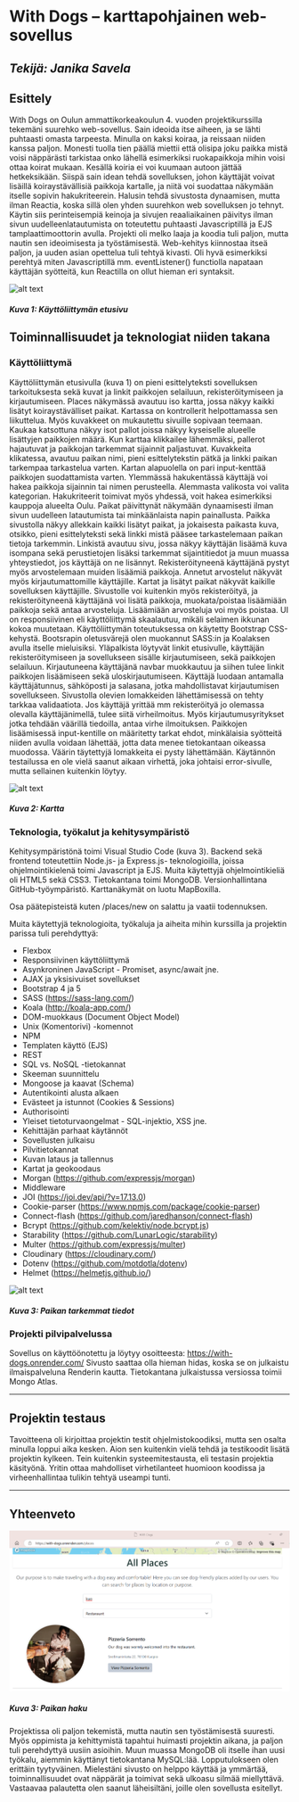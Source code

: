 # With Dogs – karttapohjainen web-sovellus

## _Tekijä: Janika Savela_

## Esittely

With Dogs on Oulun ammattikorkeakoulun 4. vuoden projektikurssilla tekemäni suurehko web-sovellus. Sain ideoida itse aiheen, ja se lähti puhtaasti omasta tarpeesta. Minulla on kaksi koiraa, ja reissaan niiden kanssa paljon. Monesti tuolla tien päällä miettii että olisipa joku paikka mistä voisi näppärästi tarkistaa onko lähellä esimerkiksi ruokapaikkoja mihin voisi ottaa koirat mukaan. Kesällä koiria ei voi kuumaan autoon jättää hetkeksikään. Siispä sain idean tehdä sovelluksen, johon käyttäjät voivat lisäillä koiraystävällisiä paikkoja kartalle, ja niitä voi suodattaa näkymään itselle sopivin hakukriteerein.
Halusin tehdä sivustosta dynaamisen, mutta ilman Reactia, koska sillä olen yhden suurehkon web sovelluksen jo tehnyt. Käytin siis perinteisempiä keinoja ja sivujen reaaliaikainen päivitys ilman sivun uudelleenlatautumista on toteutettu puhtaasti Javascriptillä ja EJS tamplaattimoottorin avulla. Projekti oli melko laaja ja koodia tuli paljon, mutta nautin sen ideoimisesta ja työstämisestä. Web-kehitys kiinnostaa itseä paljon, ja uuden asian opettelua tuli tehtyä kivasti. Oli hyvä esimerkiksi perehtyä miten Javascriptillä mm. eventListener() functiolla napataan käyttäjän syötteitä, kun Reactilla on ollut hieman eri syntaksit.

![alt text](image.png)

##### Kuva 1: Käyttöliittymän etusivu

## Toiminnallisuudet ja teknologiat niiden takana

### Käyttöliittymä

Käyttöliittymän etusivulla (kuva 1) on pieni esittelyteksti sovelluksen tarkoituksesta sekä kuvat ja linkit paikkojen selailuun, rekisteröitymiseen ja kirjautumiseen. Places näkymässä avautuu iso kartta, jossa näkyy kaikki lisätyt koiraystävälliset paikat. Kartassa on kontrollerit helpottamassa sen liikuttelua. Myös kuvakkeet on mukautettu sivuille sopivaan teemaan. Kaukaa katsottuna näkyy isot pallot joissa näkyy kyseiselle alueelle lisättyjen paikkojen määrä. Kun karttaa klikkailee lähemmäksi, pallerot hajautuvat ja paikkojan tarkemmat sijainnit paljastuvat. Kuvakkeita klikatessa, avautuu paikan nimi, pieni esittelytekstin pätkä ja linkki paikan tarkempaa tarkastelua varten.
Kartan alapuolella on pari input-kenttää paikkojen suodattamista varten. Ylemmässä hakukentässä käyttäjä voi hakea paikkoja sijainnin tai nimen perusteella. Alemmasta valikosta voi valita kategorian. Hakukriteerit toimivat myös yhdessä, voit hakea esimerkiksi kauppoja alueelta Oulu. Paikat päivittynät näkymään dynaamisesti ilman sivun uudelleen latautumista tai minkäänlaista napin painallusta.
Paikka sivustolla näkyy allekkain kaikki lisätyt paikat, ja jokaisesta paikasta kuva, otsikko, pieni esittelyteksti sekä linkki mistä pääsee tarkastelemaan paikan tietoja tarkemmin. Linkistä avautuu sivu, jossa näkyy käyttäjän lisäämä kuva isompana sekä perustietojen lisäksi tarkemmat sijaintitiedot ja muun muassa yhteystiedot, jos käyttäjä on ne lisännyt. Rekisteröityneenä käyttäjänä pystyt myös arvostelemaan muiden lisäämiä paikkoja. Annetut arvostelut näkyvät myös kirjautumattomille käyttäjille.
Kartat ja lisätyt paikat näkyvät kaikille sovelluksen käyttäjille. Sivustolle voi kuitenkin myös rekisteröityä, ja rekisteröityneenä käyttäjänä voi lisätä paikkoja, muokata/poistaa lisäämiään paikkoja sekä antaa arvosteluja. Lisäämiään arvosteluja voi myös poistaa.
UI on responsiivinen eli käyttöliittymä skaalautuu, mikäli selaimen ikkunan kokoa muutetaan. Käyttöliittymän toteutuksessa on käytetty Bootstrap CSS-kehystä. Bootsrapin oletusvärejä olen muokannut SASS:in ja Koalaksen avulla itselle mieluisiksi.
Yläpalkista löytyvät linkit etusivulle, käyttäjän rekisteröitymiseen ja sovellukseen sisälle kirjautumiseen, sekä paikkojen selailuun. Kirjautuneena käyttäjänä navbar muokkautuu ja siihen tulee linkit paikkojen lisäämiseen sekä uloskirjautumiseen. Käyttäjä luodaan antamalla käyttäjätunnus, sähköposti ja salasana, jotka mahdollistavat kirjautumisen sovellukseen. Sivustolla olevien lomakkeiden lähettämisessä on tehty tarkkaa validaatiota. Jos käyttäjä yrittää mm rekisteröityä jo olemassa olevalla käyttäjänimellä, tulee siitä virheilmoitus. Myös kirjautumusyritykset jotka tehdään väärillä tiedoilla, antaa virhe ilmoituksen. Paikkojen lisäämisessä input-kentille on määritetty tarkat ehdot, minkälaisia syötteitä niiden avulla voidaan lähettää, jotta data menee tietokantaan oikeassa muodossa. Väärin täytettyjä lomakkeita ei pysty lähettämään. Käytännön testailussa en ole vielä saanut aikaan virhettä, joka johtaisi error-sivulle, mutta sellainen kuitenkin löytyy.

![alt text](kuva1.png)

##### Kuva 2: Kartta

### Teknologia, työkalut ja kehitysympäristö

Kehitysympäristönä toimi Visual Studio Code (kuva 3). Backend sekä frontend toteutettiin Node.js- ja Express.js- teknologioilla, joissa ohjelmointikielenä toimi Javascript ja EJS. Muita käytettyjä ohjelmointikieliä oli HTML5 sekä CSS3. Tietokantana toimi MongoDB. Versionhallintana GitHub-työympäristö. Karttanäkymät on luotu MapBoxilla.

Osa päätepisteistä kuten /places/new on salattu ja vaatii todennuksen.

Muita käytettyjä teknologioita, työkaluja ja aiheita mihin kurssilla ja projektin parissa tuli perehdyttyä:

- Flexbox
- Responsiivinen käyttöliittymä
- Asynkroninen JavaScript - Promiset, async/await jne.
- AJAX ja yksisivuiset sovellukset
- Bootstrap 4 ja 5
- SASS (https://sass-lang.com/)
- Koala (http://koala-app.com/)
- DOM-muokkaus (Document Object Model)
- Unix (Komentorivi) -komennot
- NPM
- Templaten käyttö (EJS)
- REST
- SQL vs. NoSQL -tietokannat
- Skeeman suunnittelu
- Mongoose ja kaavat (Schema)
- Autentikointi alusta alkaen
- Evästeet ja istunnot (Cookies & Sessions)
- Authorisointi
- Yleiset tietoturvaongelmat - SQL-injektio, XSS jne.
- Kehittäjän parhaat käytännöt
- Sovellusten julkaisu
- Pilvitietokannat
- Kuvan lataus ja tallennus
- Kartat ja geokoodaus
- Morgan (https://github.com/expressjs/morgan)
- Middleware
- JOI (https://joi.dev/api/?v=17.13.0)
- Cookie-parser (https://www.npmjs.com/package/cookie-parser)
- Connect-flash (https://github.com/jaredhanson/connect-flash)
- Bcrypt (https://github.com/kelektiv/node.bcrypt.js)
- Starability (https://github.com/LunarLogic/starability)
- Multer (https://github.com/expressjs/multer)
- Cloudinary (https://cloudinary.com/)
- Dotenv (https://github.com/motdotla/dotenv)
- Helmet (https://helmetjs.github.io/)

![alt text](kuva3.png)

##### Kuva 3: Paikan tarkemmat tiedot

### Projekti pilvipalvelussa

Sovellus on käyttöönotettu ja löytyy osoitteesta:
https://with-dogs.onrender.com/
Sivusto saattaa olla hieman hidas, koska se on julkaistu ilmaispalveluna Renderin kautta. Tietokantana julkaistussa versiossa toimii Mongo Atlas.

---

## Projektin testaus

Tavoitteena oli kirjoittaa projektin testit ohjelmistokoodiksi, mutta sen osalta minulla loppui aika kesken. Aion sen kuitenkin vielä tehdä ja testikoodit lisätä projektin kylkeen. Tein kuitenkin systeemitestausta, eli testasin projektia käsityönä. Yritin ottaa mahdolliset virhetilanteet huomioon koodissa ja virheenhallintaa tulikin tehtyä useampi tunti.

---

## Yhteenveto

![alt text](image-2.png)

##### Kuva 3: Paikan haku

Projektissa oli paljon tekemistä, mutta nautin sen työstämisestä suuresti. Myös oppimista ja kehittymistä tapahtui huimasti projektin aikana, ja paljon tuli perehdyttyä uusiin asioihin. Muun muassa MongoDB oli itselle ihan uusi työkalu, aiemmin käyttänyt tietokantana MySQL:lää. Lopputulokseen olen erittäin tyytyväinen. Mielestäni sivusto on helppo käyttää ja ymmärtää, toiminnallisuudet ovat näppärät ja toimivat sekä ulkoasu silmää miellyttävä. Vastaavaa palautetta olen saanut läheisiltäni, joille olen sovellusta esitellyt.
